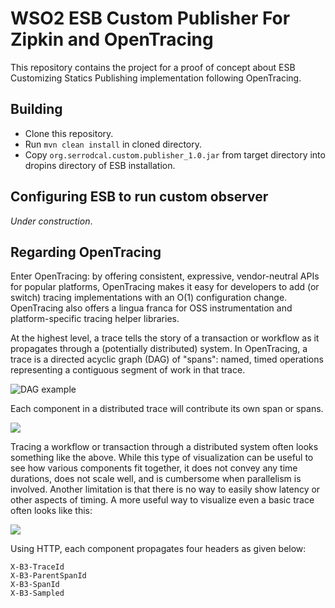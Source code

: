 # WSO2 ESB Custom Publisher For Zipkin and OpenTracing

This repository contains the project for a proof of concept about ESB Customizing Statics Publishing implementation following OpenTracing.

## Building

* Clone this repository.
* Run `mvn clean install` in cloned directory.
* Copy `org.serrodcal.custom.publisher_1.0.jar` from target directory into dropins directory of ESB installation.

## Configuring ESB to run custom observer

_Under construction_.

## Regarding OpenTracing

Enter OpenTracing: by offering consistent, expressive, vendor-neutral APIs for popular platforms, OpenTracing makes it easy for developers to add (or switch) tracing implementations with an O(1) configuration change. OpenTracing also offers a lingua franca for OSS instrumentation and platform-specific tracing helper libraries.

At the highest level, a trace tells the story of a transaction or workflow as it propagates through a (potentially distributed) system. In OpenTracing, a trace is a directed acyclic graph (DAG) of "spans": named, timed operations representing a contiguous segment of work in that trace.

![DAG example](http://opentracing.io/documentation/images/OTHT_1.png)

Each component in a distributed trace will contribute its own span or spans.

![](http://opentracing.io/documentation/images/OTOV_2.png)

Tracing a workflow or transaction through a distributed system often looks something like the above. While this type of visualization can be useful to see how various components fit together, it does not convey any time durations, does not scale well, and is cumbersome when parallelism is involved. Another limitation is that there is no way to easily show latency or other aspects of timing. A more useful way to visualize even a basic trace often looks like this:

![](http://opentracing.io/documentation/images/OTOV_3.png)

Using HTTP, each component propagates four headers as given below:

```
X-B3-TraceId
X-B3-ParentSpanId
X-B3-SpanId
X-B3-Sampled
```
